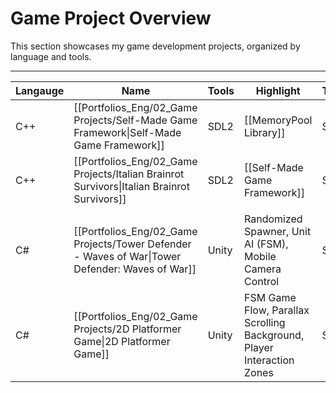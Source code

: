 # **Game Project Overview**

This section showcases my game development projects, organized by language and tools.

---

| **Langauge** | **Name**                                                                                        | **Tools** | **Highlight**                                                          | **Team** | **Year** |
| ------------ | ----------------------------------------------------------------------------------------------- | --------- | ---------------------------------------------------------------------- | -------- | -------- |
| C++          | [[Portfolios_Eng/02_Game Projects/Self-Made Game Framework\|Self-Made Game Framework]]          | SDL2      | [[MemoryPool Library]]                                                 | Solo     | 2024     |
| C++          | [[Portfolios_Eng/02_Game Projects/Italian Brainrot Survivors\|Italian Brainrot Survivors]]      | SDL2      | [[Self-Made Game Framework]]                                           | Solo     | 2025     |
|              |                                                                                                 |           |                                                                        |          |          |
| C#           | [[Portfolios_Eng/02_Game Projects/Tower Defender - Waves of War\|Tower Defender: Waves of War]] | Unity     | Randomized Spawner, Unit AI (FSM), Mobile Camera Control               | Solo     | 2023     |
| C#           | [[Portfolios_Eng/02_Game Projects/2D Platformer Game\|2D Platformer Game]]                      | Unity     | FSM Game Flow, Parallax Scrolling Background, Player Interaction Zones | Solo     | 2023     |